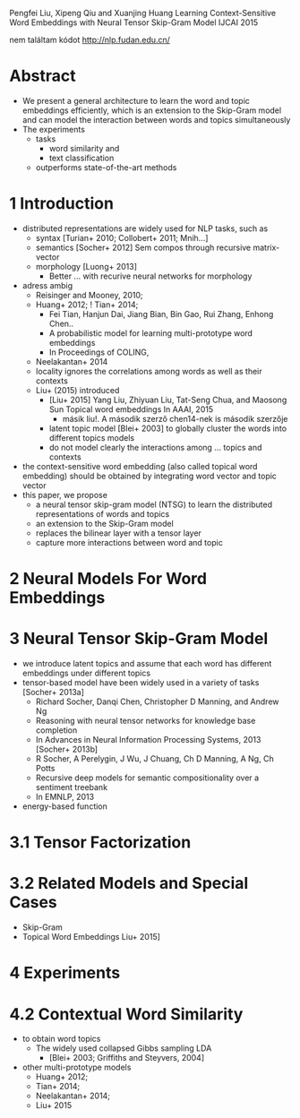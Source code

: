 Pengfei Liu, Xipeng Qiu and Xuanjing Huang
Learning Context-Sensitive Word Embeddings with Neural Tensor Skip-Gram Model
IJCAI 2015

nem találtam kódot http://nlp.fudan.edu.cn/

# Abstract

* We present a general architecture to learn the word and topic embeddings
  efficiently, which is an
  extension to the Skip-Gram model and can
  model the interaction between words and topics simultaneously
* The experiments
  * tasks
    * word similarity and
    * text classification
  * outperforms state-of-the-art methods

# 1 Introduction

* distributed representations are widely used for NLP tasks, such as
  * syntax [Turian+ 2010; Collobert+ 2011; Mnih...]
  * semantics [Socher+ 2012] Sem compos through recursive matrix-vector
  * morphology [Luong+ 2013]
    * Better ... with recurive neural networks for morphology
* adress ambig
  * Reisinger and Mooney, 2010;
  * Huang+ 2012;
  ! Tian+ 2014;
    * Fei Tian, Hanjun Dai, Jiang Bian, Bin Gao, Rui Zhang, Enhong Chen..
    * A probabilistic model for learning multi-prototype word embeddings
    * In Proceedings of COLING,
  * Neelakantan+ 2014
  * locality ignores the correlations among words as well as their contexts
  * Liu+ (2015) introduced
    * [Liu+ 2015]
      Yang Liu, Zhiyuan Liu, Tat-Seng Chua, and Maosong Sun
      Topical word embeddings
      In AAAI, 2015
      * másik liu!. A második szerző chen14-nek is második szerzője
    * latent topic model [Blei+ 2003] to
      globally cluster the words into different topics models
    * do not model clearly the interactions among ... topics and contexts
* the context-sensitive word embedding (also called topical word embedding)
  should be obtained by integrating word vector and topic vector
* this paper, we propose
    * a neural tensor skip-gram model (NTSG) to learn the distributed
      representations of words and topics
    * an extension to the Skip-Gram model
    * replaces the bilinear layer with a tensor layer
    * capture more interactions between word and topic

# 2 Neural Models For Word Embeddings

# 3 Neural Tensor Skip-Gram Model

* we introduce latent topics and assume that
  each word has different embeddings under different topics
* tensor-based model have been widely used in a variety of tasks
    [Socher+ 2013a]
    * Richard Socher, Danqi Chen, Christopher D Manning, and Andrew Ng
    * Reasoning with neural tensor networks for knowledge base completion
    * In Advances in Neural Information Processing Systems, 2013
    [Socher+ 2013b]
    * R Socher, A Perelygin, J Wu, J Chuang, Ch D Manning, A Ng, Ch Potts
    * Recursive deep models
      for semantic compositionality over a sentiment treebank
    * In EMNLP, 2013
* energy-based function

# 3.1 Tensor Factorization

# 3.2 Related Models and Special Cases

* Skip-Gram
* Topical Word Embeddings Liu+ 2015]

# 4 Experiments

# 4.2 Contextual Word Similarity

* to obtain word topics
  * The widely used collapsed Gibbs sampling LDA
    * [Blei+ 2003; Griffiths and Steyvers, 2004]
* other multi-prototype models
  * Huang+ 2012;
  * Tian+ 2014;
  * Neelakantan+ 2014;
  * Liu+ 2015
